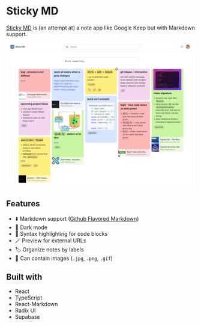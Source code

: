 # Sticky MD

[Sticky MD](https://sticky-md.web.app/) is (an attempt at) a note app like Google Keep but with Markdown support.

![screenshot](screenshot.jpg)

## Features

- ⬇️ Markdown support ([Github Flavored Markdown](https://github.github.com/gfm/))
- 🌙 Dark mode
- 📔 Syntax highlighting for code blocks
- 🪄 Preview for external URLs
- 🏷️ Organize notes by labels
- 📸 Can contain images (`.jpg`, `.png`, `.gif`)

## Built with

- React
- TypeScript
- React-Markdown
- Radix UI
- Supabase
